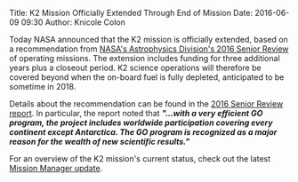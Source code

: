 Title: K2 Mission Officially Extended Through End of Mission
Date: 2016-06-09 09:30
Author: Knicole Colon

Today NASA announced that the K2 mission is officially extended, based on a recommendation from [NASA's Astrophysics Division's 2016 Senior Review](http://science.nasa.gov/astrophysics/2016-senior-review-operating-missions/) of operating missions.  The extension includes funding for three additional years plus a closeout period.  K2 science operations will therefore be covered beyond when the on-board fuel is fully depleted, anticipated to be sometime in 2018.

Details about the recommendation can be found in the [2016 Senior Review report](http://science.nasa.gov/astrophysics/documents/).  In particular, the report noted that <b><i> "...with a very efficient GO program, the project includes worldwide participation covering every continent except Antarctica. The GO program is recognized as a major reason for the wealth of new scientific results." </i></b>

For an overview of the K2 mission's current status, check out the latest [Mission Manager update](https://www.nasa.gov/feature/ames/kepler/mission-manager-update-k2-marches-on/).
